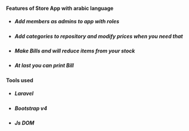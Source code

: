 <h4>Features of Store App with arabic language</h4>  
<ul>
<li><h5>Add members as admins to app with roles</h5></li>
<li><h5>Add categories to repository and modify prices when you need that</h5></li>
<li><h5>Make Bills and will reduce items from your stock </h5></li>
<li><h5>At last you can print Bill</h5></li>
</ul>

<h4>Tools used </h4>  
<ul>
<li><h5>Laravel</h5></li>
<li><h5>Bootstrap v4</h5></li>
<li><h5>Js DOM</h5></li>
</ul>

